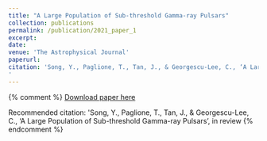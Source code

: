 ```yaml
---
title: "A Large Population of Sub-threshold Gamma-ray Pulsars"
collection: publications
permalink: /publication/2021_paper_1
excerpt: 
date: 
venue: 'The Astrophysical Journal'
paperurl: 
citation: 'Song, Y., Paglione, T., Tan, J., & Georgescu-Lee, C., ‘A Large Population of Sub-threshold Gamma-ray Pulsars’, in review
'
---
```

 
{% comment %}
[Download paper here](https://arxiv.org/pdf/2008.01143.pdf)

Recommended citation: 'Song, Y., Paglione, T., Tan, J., & Georgescu-Lee, C., ‘A Large Population of Sub-threshold Gamma-ray Pulsars’, in review
{% endcomment %}
